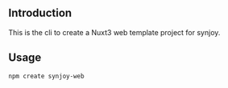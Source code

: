 ## Introduction

This is the cli to create a Nuxt3 web template project for synjoy.

## Usage

```bash
npm create synjoy-web
```
